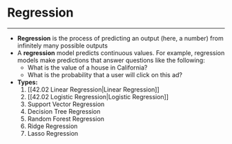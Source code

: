 # Regression
---
- **Regression** is the process of predicting an output (here, a number) from infinitely many possible outputs
- A **regression** model predicts continuous values. For example, regression models make predictions that answer questions like the following:
	- What is the value of a house in California?
	- What is the probability that a user will click on this ad?
- **Types:**
	1. [[42.02 Linear Regression|Linear Regression]]
	2. [[42.02 Logistic Regression|Logistic Regression]]
	3. Support Vector Regression
	4. Decision Tree Regression
	5. Random Forest Regression
	6. Ridge Regression
	7. Lasso Regression